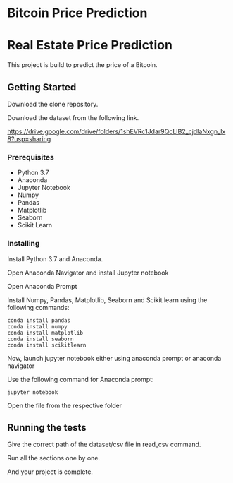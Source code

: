 # Bitcoin Price Prediction
# Real Estate Price Prediction
This project is build to predict the price of a Bitcoin.

## Getting Started

Download the clone repository.

Download the dataset from the following link.

https://drive.google.com/drive/folders/1shEVRc1Jdar9QcLIB2_cjdIaNxgn_lx8?usp=sharing

### Prerequisites
* Python 3.7
* Anaconda
* Jupyter Notebook
* Numpy
* Pandas
* Matplotlib
* Seaborn
* Scikit Learn


### Installing

Install Python 3.7 and Anaconda.

Open Anaconda Navigator and install Jupyter notebook

Open Anaconda Prompt

Install Numpy, Pandas, Matplotlib, Seaborn and Scikit learn using the following commands:

```
conda install pandas
conda install numpy
conda install matplotlib
conda install seaborn
conda install scikitlearn
```

Now, launch jupyter notebook either using anaconda prompt or anaconda navigator

Use the following command for Anaconda prompt:

```
jupyter notebook
```
Open the file from the respective folder 

## Running the tests

Give the correct path of the dataset/csv file in read_csv command. 

Run all the sections one by one.

And your project is complete.

